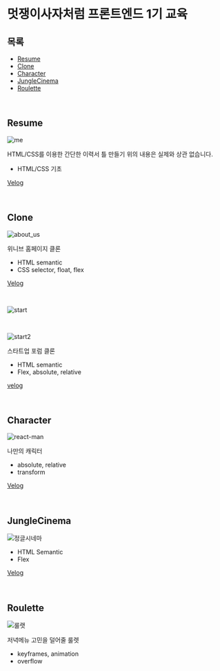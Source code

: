 # 멋쟁이사자처럼 프론트엔드 1기 교육

##  목록
  - [Resume](#resume)
  - [Clone](#clone)
  - [Character](#character)
  - [JungleCinema](#junglecinema)
  - [Roulette](#roulette)

<br>

## Resume

![me](https://user-images.githubusercontent.com/78518132/139407428-199ea228-86f5-4e5c-be21-6e22397509cc.jpg)

HTML/CSS를 이용한 간단한 이력서 틀 만들기
위의 내용은 실제와 상관 없습니다.

- HTML/CSS 기초

[Velog](https://velog.io/@leehyunho2001/HTMLCSS-%EA%B0%84%EB%8B%A8-%EC%9D%B4%EB%A0%A5%EC%84%9C)

<br>

## Clone

![about_us](https://user-images.githubusercontent.com/78518132/139754327-37083402-7321-4a7c-9392-b9059ec47960.jpg)

위니브 홈페이지 클론

- HTML semantic
- CSS selector, float, flex

[Velog](https://velog.io/@leehyunho2001/HTML)

<br>

![start](https://user-images.githubusercontent.com/78518132/140845806-f2761555-ea96-444b-9996-40028ed3ae5d.jpg)

<br>

![start2](https://user-images.githubusercontent.com/78518132/140845835-5c150820-e20f-4a2b-94f3-5afcd3f405fe.jpg)

스타트업 포럼 클론

- HTML semantic
- Flex, absolute, relative

[velog](https://velog.io/@leehyunho2001/%EC%9B%B9-%ED%8E%98%EC%9D%B4%EC%A7%80-%ED%81%B4%EB%A1%A0)

<br>

## Character

![react-man](https://user-images.githubusercontent.com/78518132/140843734-4e750878-f6c6-4aab-bb97-e8c0e04a5cf9.jpg)

나만의 캐릭터

- absolute, relative
- transform

[Velog](https://velog.io/@leehyunho2001/box-model-position-float)

<br>

## JungleCinema

![정글시네마](https://user-images.githubusercontent.com/78518132/140844353-ec51eb3b-c02c-493e-b965-324012234b15.jpg)

- HTML Semantic
- Flex

[Velog](https://velog.io/@leehyunho2001/HTML-CSS-%EA%B3%BC%EC%A0%9C)

<br>

## Roulette

![룰랫](https://user-images.githubusercontent.com/78518132/140845200-bbd54753-d87a-4356-b825-6462de15e339.jpg)

저녁메뉴 고민을 덜어줄 룰렛

- keyframes, animation
- overflow

<br>